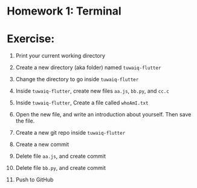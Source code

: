 
# Homework 1: Terminal

# Exercise:

1. Print your current working directory

2. Create a new directory (aka folder) named `tuwaiq-flutter`

3. Change the directory to go inside `tuwaiq-flutter`

4. Inside `tuwaiq-flutter`, create new files `aa.js`, `bb.py`, and `cc.c`

5. Inside `tuwaiq-flutter`, Create a file called `whoAmI.txt`

6. Open the new file, and write an introduction about yourself. Then save the file.

7. Create a new git repo inside `tuwaiq-flutter`

8. Create a new commit

9. Delete file `aa.js`, and create commit

10. Delete file `bb.py`, and create commit

11. Push to GitHub
